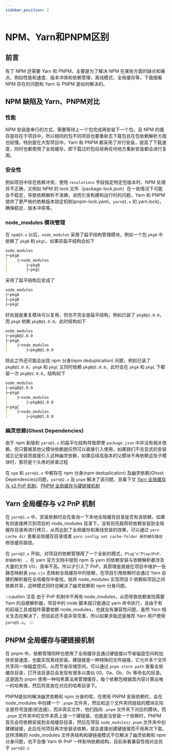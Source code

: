 ```yaml
---
sidebar_position: 2
---
```


# NPM、Yarn和PNPM区别

## 前言

有了 NPM 还需要 Yarn 和 PNPM，主要是为了解决 NPM 在某些方面的缺点和痛点，例如性能和速度、版本冲突和依赖管理、离线模式、全局缓存等，下面细看 NPM 存在的问题和 Yarn 与 PNPM 是如何解决的。

## NPM 缺陷及 Yarn、PNPM对比

### 性能

NPM 安装是串行的方式，需要等待上一个包完成再安装下一个包，且 NPM 的缓存是存在于项目中，所以相同的包不同项目也要重新去下载包且在包依赖解析方面也较慢。特别是在大型项目中。Yarn 和 PNPM 都采用了并行安装，提高了下载速度，同时也都使用了全局缓存，即下载过的包后续再任何地方重新安装都会进行复用。

### 安全性

例如项目中存在依赖冲突，使用 `resolutions` 字段指定特定包版本时，NPM 处理并不正确，又例如 NPM 的 lock 文件（package-lock.json）在一些情况下可能会不稳定，导致依赖解析不准确，进而引发构建和运行时的问题，Yarn 和 PNPM 提供了更严格的依赖版本锁定机制(pnpm-lock.yaml，`yarn@1.x` 的 yarn.lock)，确保稳定、版本冲突等。

### node_modules 模块管理

在 `npm@3.x` 以后，`node_modules` 采用了扁平结构管理模块，例如一个包 `pkgA` 中依赖了 `pkgB` 和 `pkgC`，如果非扁平结构会如下

```md
node_modules
├─pkgA
|    ├─node_modules
|        ├─pkgB
|        ├─pkgC
```

采用了扁平结构后变成了

```md
node_modules
├─pkgA
├─pkgB
├─pkgC
```

好处就是重复模块可以复用，但也不完全是扁平结构，例如已装了 `pkgB@2.0.0`，而 `pkgA` 依赖 `pkgB@1.0.0`，此时结构如下

```md
node_modules
├─pkgB@2.0.0
├─pkgA
|    ├─node_modules
|        ├─pkgB@1.0.0
```

除此之外还可能会出现 npm 分身(npm deduplication) 问题，例如已装了 `pkgB@2.0.0`，`pkgA` 和 `pkgC` 又同时依赖 `pkgB@1.0.0`，此时会在 `pkgA` 和 `pkgC` 下都装一次 `pkgB@1.0.0`，结构如下

```md
node_modules
├─pkgB@2.0.0
├─pkgA
|    ├─node_modules
|        ├─pkgB@1.0.0
├─pkgC
|    ├─node_modules
|        ├─pkgB@1.0.0
```

### 幽灵依赖(Ghost Dependencies)

由于 npm 新版和 `yarn@1.x` 的扁平化结构导致即使 `package.json` 中并没有相关依赖，但只要被其他父模块依赖就任然可以直接引入使用，如果我们不去显式的安装或忘记安装而直接引入这种幽灵依赖，如果后续高版本的父模块不再依赖这些子模块时，那将是个头疼的排查过程

在 `npm` 和 `yarn@1.x` 中都存在 npm 分身(npm deduplication) 及幽灵依赖(Ghost Dependencies)问题，`yarn@2.x` 及 `pnpm` 解决了该问题，且看下文 [Yarn 全局缓存与 v2 PnP 机制](#yarn-全局缓存与-v2-pnp-机制)、[PNPM 全局缓存与硬链接机制](#pnpm-全局缓存与硬链接机制)

## Yarn 全局缓存与 v2 PnP 机制

在 `yarn@1.x` 中，安装依赖时会先查询一下本地全局缓存目录是否有该依赖，如果有则直接拷贝到项目的 node_modules 目录下，没有则先联网将依赖安装到全局缓存目录再进行拷贝，从而达到了全局缓存和离线安装的效果，可以通过 `yarn cache dir` 查看全局缓存目录或者 `yarn config set cache-folder 新的缓存路径` 修改缓存路径。

在 `yarn@2.x` 开始，对项目的依赖管理用了一个全新的模式，`Plug’n’Play(PnP，即插即用）` ，在 yarn 官方文档中提到 npm 与 yarn 的依赖安装与依赖解析都涉及大量的文件 I/O，效率不高。所以才引入了 PnP，其原理是直接在项目中维护一张静态映射表 `pnp.cjs` 去映射全局缓存中的依赖，在项目引用依赖时会通过 Yarn 自建的解析器在全局缓存中查找，抛弃 node_modules 实现项目 0 依赖和项目之间依赖共享，这种模式同时也解决了幽灵依赖和 npm 分身问题。

:::caution 注意
由于 PnP 机制中不再有 node_modules，从而导致依赖查找需要 Yarn 的自建解析器，项目中的 node 脚本就只能通过 yarn 命令执行，且由于有的前端工具或插件需要依赖 node_modules，也就会有兼容性问题，虽然 Yarn 相关生态在解决了，但目前还不是非常完善，所以如果求稳还是推荐 Yarn 用户使用 `yarn@1.x`。
:::

## PNPM 全局缓存与硬链接机制

在 pnpm 中，依赖管理同样也使用了全局缓存且通过硬链接以节省磁盘空间和加快安装速度，也能实现离线安装。硬链接是一种特殊的文件链接，它允许多个文件共享同一块磁盘空间，从而节省存储空间，可以通过 `pnpm store path` 查看全局缓存目录，打开该目录后会发现有很多以类似 00、0a、0b、0c 等命名的目录。这是因为 pnpm 使用一种哈希算法来管理缓存，每个依赖包根据其内容计算出唯一的哈希值，然后将其放在对应的哈希目录下。

PNPM是如何解决幽灵依赖和 npm 分身的呢，在使用 PNPM 安装依赖时，会在 node_modules 中创建一个 `.pnpm` 文件夹，然后和这个文件夹同层级的模块实际全是符号连接(软连接)，而非真实文件，他们指向 `.pnpm` 文件夹下对应的模块，而 `.pnpm` 文件夹中的文件本质上是一个硬链接，也就是当安装一个依赖时，PNPM 首先会将依赖安装到全局缓存目录，然后在项目 `node_modules/.pnpm` 文件夹中创建硬链接，此后任何项目再次安装该依赖，就会直接创建硬链接而不用再次下载，这样清晰的 node_modules 文件夹结构和硬链接模式不仅解决了幽灵依赖和 npm 分身问题，也不会像 Yarn 中 PnP 一样影响依赖结构，目前来看兼容性相对会优于 `yarn@2.x`